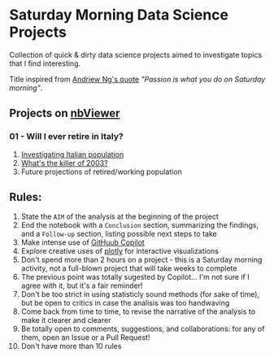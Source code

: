 # Saturday Morning Data Science Projects

Collection of quick & dirty data science projects aimed to investigate topics that I find interesting.

Title inspired from [Andriew Ng's quote](https://www.youtube.com/watch?v=733m6qBH-jI) *"Passion is what you do on Saturday morning"*.

## Projects on [nbViewer](https://nbviewer.org/)
### 01 - Will I ever retire in Italy?
1. [Investigating Italian population](https://nbviewer.org/github/danieleongari/saturdaymorningdsprojects/blob/master/01_will_i_ever_retire_in_italy/1_investigating_italian_population.ipynb)
2. [What's the killer of 2003?](https://nbviewer.org/github/danieleongari/saturdaymorningdsprojects/blob/master/01_will_i_ever_retire_in_italy/2_whats_the_killer_of_2003.ipynb)
3. Future projections of retired/working population

## Rules:
1. State the `AIM` of the analysis at the beginning of the project
2. End the notebook with a `Conclusion` section, summarizing the findings, and a `Follow-up` section, listing possible next steps to take
3. Make intense use of [GitHuub Copilot](https://github.com/features/copilot)
4. Explore creative uses of [plotly](https://plotly.com/python/) for interactive visualizations
5. Don't spend more than 2 hours on a project - this is a Saturday morning activity, not a full-blown project that will take weeks to complete
6. The previous point was totally sugested by Copilot... I'm not sure if I agree with it, but it's a fair reminder!
7. Don't be too strict in using statisticly sound methods (for sake of time), but be open to critics in case the analisis was too handwaving
8. Come back from time to time, to revise the narrative of the analysis to make it clearer and clearer
9. Be totally open to comments, suggestions, and collaborations: for any of them, open an Issue or a Pull Request!
10. Don't have more than 10 rules